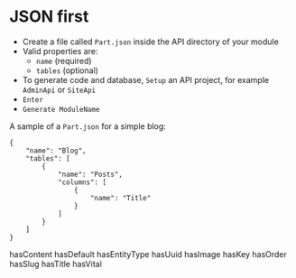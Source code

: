 # JSON first

- Create a file called `Part.json` inside the API directory of your module
- Valid properties are:
    - `name` (required)
    - `tables` (optional)
- To generate code and database, `Setup` an API project, for example `AdminApi` or `SiteApi`
- `Enter`
- `Generate ModuleName`

A sample of a `Part.json` for a simple blog:

```
{
    "name": "Blog",
    "tables": [
        {
            "name": "Posts",
            "columns": [
                {
                    "name": "Title"
                }
            ]
        }
    ]
}
```

hasContent
hasDefault
hasEntityType
hasUuid
hasImage
hasKey
hasOrder
hasSlug
hasTitle
hasVital
